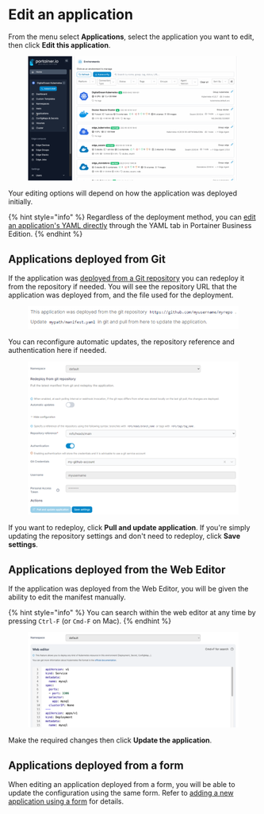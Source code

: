# Edit an application

From the menu select **Applications**, select the application you want to edit, then click **Edit this application**.

<figure><img src="../../../.gitbook/assets/2.15-k8s_kubernetes_applications_edit_app (1).gif" alt=""><figcaption></figcaption></figure>

Your editing options will depend on how the application was deployed initially.

{% hint style="info" %}
Regardless of the deployment method, you can [edit an application's YAML directly](inspect.md#yaml-section) through the YAML tab in Portainer Business Edition.
{% endhint %}

## Applications deployed from Git

If the application was [deployed from a Git repository](manifest.md#option-1-git-repository) you can redeploy it from the repository if needed. You will see the repository URL that the application was deployed from, and the file used for the deployment.

<figure><img src="../../../.gitbook/assets/2.15-k8s-applications-edit-git-message.png" alt=""><figcaption></figcaption></figure>

You can reconfigure automatic updates, the repository reference and authentication here if needed.

<figure><img src="../../../.gitbook/assets/2.17-k8s-applications-edit-git.png" alt=""><figcaption></figcaption></figure>

If you want to redeploy, click **Pull and update application**. If you're simply updating the repository settings and don't need to redeploy, click **Save settings**.

## Applications deployed from the Web Editor

If the application was deployed from the Web Editor, you will be given the ability to edit the manifest manually.&#x20;

{% hint style="info" %}
You can search within the web editor at any time by pressing `Ctrl-F` (or `Cmd-F` on Mac).
{% endhint %}

<figure><img src="../../../.gitbook/assets/2.15-kubernetes_applications_application_edit.png" alt=""><figcaption></figcaption></figure>

Make the required changes then click **Update the application**.

## Applications deployed from a form

When editing an application deployed from a form, you will be able to update the configuration using the same form. Refer to [adding a new application using a form](add.md) for details.

